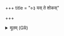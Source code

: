 +++
title = "०३ यस् ते शोकस्"

+++
<details><summary>मूलम् (GR)</summary>

यस् ते शोकस् तन्व आरिरेच  
क्षरद् धिरण्यं शुचयो ऽनु स्वाः ।  
अत्रा दधिषे अमृतानि नाम-  
-अस्मे वस्त्राणीष एरयन्त ॥
</details>